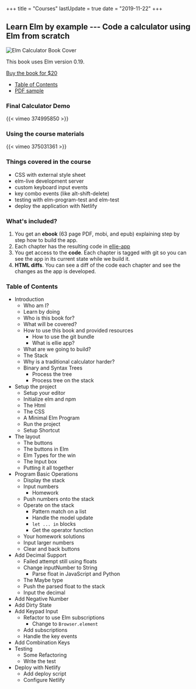 +++
title = "Courses"
lastUpdate = true
date = "2019-11-22"
+++

## Learn Elm by example --- Code a calculator using Elm from scratch

![Elm Calculator Book Cover](/img/courses/elm-calculator-book-cover.jpg)

This book uses Elm version 0.19.

<script src="https://gumroad.com/js/gumroad.js"></script>
<a class="link-btn text-large bg-red" href="https://gumroad.com/l/NwMtt">Buy the book for $20</a>


- [Table of Contents](#table-of-contents)
- [PDF sample](/files/elm-calculator-sample.pdf)

### Final Calculator Demo

{{< vimeo 374995850 >}}

### Using the course materials

{{< vimeo 375031361 >}}


### Things covered in the course

- CSS with external style sheet
- elm-live development server
- custom keyboard input events
- key combo events (like alt-shift-delete)
- testing with elm-program-test and elm-test
- deploy the application with Netlify

### What's included?

1. You get an **ebook** (63 page PDF, mobi, and epub) explaining step by step how to build the app.
1. Each chapter has the resulting code in [ellie-app](https://ellie-app.com)
1. You get access to the **code**. Each chapter is tagged with git so you can see the app in its current state while we build it.
1. **HTML diffs**. You can see a diff of the code each chapter and see the changes as the app is developed.

### Table of Contents

-   Introduction
    -   Who am I?
    -   Learn by doing
    -   Who is this book for?
    -   What will be covered?
    -   How to use this book and provided
        resources
        -   How to use the git bundle
        -   What is ellie app?
    -   What are we going to build?
    -   The Stack
    -   Why is a traditional calculator
        harder?
    -   Binary and Syntax Trees
        -   Process the tree
        -   Process tree on the stack
-   Setup the project
    -   Setup your editor
    -   Initialize elm and npm
    -   The Html
    -   The CSS
    -   A Minimal Elm Program
    -   Run the project
    -   Setup Shortcut
-   The layout
    -   The buttons
    -   The buttons in Elm
    -   Elm Types for the win
    -   The Input box
    -   Putting it all together
-   Program Basic Operations
    -   Display the stack
    -   Input numbers
        -   Homework
    -   Push numbers onto the stack
    -   Operate on the stack
        -   Pattern match on a list
        -   Handle the model update
        -   `let ... in` blocks
        -   Get the operator function
    -   Your homework solutions
    -   Input larger numbers
    -   Clear and back buttons
-   Add Decimal Support
    -   Failed attempt still using
        floats
    -   Change inputNumber to String
        -   Parse float in JavaScript and
            Python
    -   The Maybe type
    -   Push the parsed float to the
        stack
    -   Input the decimal
-   Add Negative Number
-   Add Dirty State
-   Add Keypad Input
    -   Refactor to use Elm
        subscriptions
        -   Change to `Browser.element`
    -   Add subscriptions
    -   Handle the key events
-   Add Combination Keys
-   Testing
    -   Some Refactoring
    -   Write the test
-   Deploy with Netlify
    -   Add deploy script
    -   Configure Netlify 
